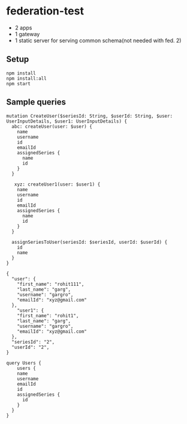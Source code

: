 # federation-test

- 2 apps
- 1 gateway
- 1 static server for serving common schema(not needed with fed. 2)

## Setup

```
npm install
npm install:all
npm start
```

## Sample queries

```
mutation CreateUser($seriesId: String, $userId: String, $user: UserInputDetails, $user1: UserInputDetails) {
  abc: createUser(user: $user) {
    name
    username
    id
    emailId
    assignedSeries {
      name
      id
    }
  }

   xyz: createUser1(user: $user1) {
    name
    username
    id
    emailId
    assignedSeries {
      name
      id
    }
  }

  assignSeriesToUser(seriesId: $seriesId, userId: $userId) {
    id
    name
  }
}
```

```
{
  "user": {
    "first_name": "rohit111",
    "last_name": "garg",
    "username": "gargro",
    "emailId": "xyz@gmail.com"
  },
    "user1": {
    "first_name": "rohit1",
    "last_name": "garg",
    "username": "gargro",
    "emailId": "xyz@gmail.com"
  },
  "seriesId": "2",
  "userId": "2",
}
```

```
query Users {
    users {
    name
    username
    emailId
    id
    assignedSeries {
      id
    }
  }
}
```
